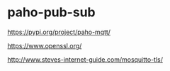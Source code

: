 # paho-pub-sub

https://pypi.org/project/paho-mqtt/

https://www.openssl.org/

http://www.steves-internet-guide.com/mosquitto-tls/

